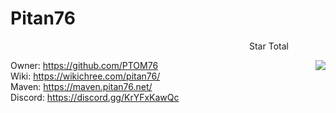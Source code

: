 # Pitan76
<p align="right">Star Total&nbsp;&nbsp;&nbsp;&nbsp;&nbsp;&nbsp;&nbsp;&nbsp;&nbsp;&nbsp;&nbsp;&nbsp;&nbsp;&nbsp;&nbsp;</p>
<img align="right" src="https://github-pitan76-star-counter.glitch.me/?user=Pitan76&h=240&date=20241012" />

Owner: https://github.com/PTOM76
<br />
Wiki: https://wikichree.com/pitan76/
<br />
Maven: https://maven.pitan76.net/
<br />
Discord: https://discord.gg/KrYFxKawQc
<br />
